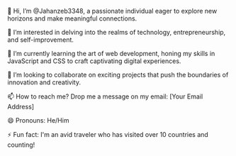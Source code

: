 👋 Hi, I’m @Jahanzeb3348, a passionate individual eager to explore new horizons and make meaningful connections.

👀 I’m interested in delving into the realms of technology, entrepreneurship, and self-improvement.

🌱 I’m currently learning the art of web development, honing my skills in JavaScript and CSS to craft captivating digital experiences.

💞️ I’m looking to collaborate on exciting projects that push the boundaries of innovation and creativity.

📫 How to reach me? Drop me a message on my email: [Your Email Address]

😄 Pronouns: He/Him

⚡ Fun fact: I'm an avid traveler who has visited over 10 countries and counting!

<!---
Jahanzeb3348/Jahanzeb3348 is a ✨ special ✨ repository because its `README.md` (this file) appears on your GitHub profile.
You can click the Preview link to take a look at your changes.
--->
